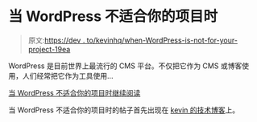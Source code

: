 # 当 WordPress 不适合你的项目时

> 原文:[https://dev . to/kevinhq/when-WordPress-is-not-for-your-project-19ea](https://dev.to/kevinhq/when-wordpress-is-not-for-your-project-19ea)

WordPress 是目前世界上最流行的 CMS 平台。不仅把它作为 CMS 或博客使用，人们经常把它作为工具使用…

[当 WordPress 不适合你的项目时继续阅读](https://kevinhq.com/when-wordpress-is-not-for-your-project/)

当 WordPress 不适合你的项目时的帖子首先出现在 [kevin 的技术博客](https://kevinhq.com)上。